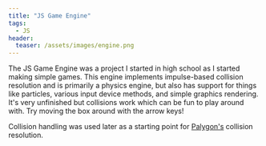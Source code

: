 ```yaml
---
title: "JS Game Engine"
tags:
  - JS
header:
  teaser: /assets/images/engine.png
---
```


<link rel="stylesheet" href="{{ site.baseurl }}/assets/game_engine/css/styles.css"/>

The JS Game Engine was a project I started in high school as I started making simple games. This engine implements impulse-based collision resolution and is primarily a physics engine, but also has support for things like particles, various input device methods, and simple graphics rendering. It's very unfinished but collisions work which can be fun to play around with. Try moving the box around with the arrow keys!

<canvas tabindex="1"></canvas>

Collision handling was used later as a starting point for [Palygon's](/palygon) collision resolution.

<!-- start game loop -->
<script type="module" src="{{ site.baseurl }}/assets/game_engine/js/index.js"></script>